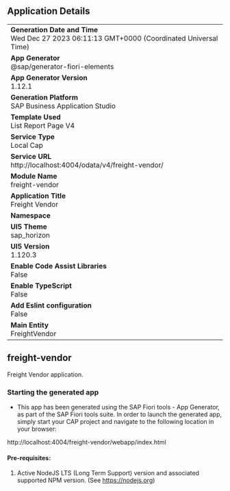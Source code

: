 ## Application Details
|               |
| ------------- |
|**Generation Date and Time**<br>Wed Dec 27 2023 06:11:13 GMT+0000 (Coordinated Universal Time)|
|**App Generator**<br>@sap/generator-fiori-elements|
|**App Generator Version**<br>1.12.1|
|**Generation Platform**<br>SAP Business Application Studio|
|**Template Used**<br>List Report Page V4|
|**Service Type**<br>Local Cap|
|**Service URL**<br>http://localhost:4004/odata/v4/freight-vendor/
|**Module Name**<br>freight-vendor|
|**Application Title**<br>Freight Vendor|
|**Namespace**<br>|
|**UI5 Theme**<br>sap_horizon|
|**UI5 Version**<br>1.120.3|
|**Enable Code Assist Libraries**<br>False|
|**Enable TypeScript**<br>False|
|**Add Eslint configuration**<br>False|
|**Main Entity**<br>FreightVendor|

## freight-vendor

Freight Vendor application.

### Starting the generated app

-   This app has been generated using the SAP Fiori tools - App Generator, as part of the SAP Fiori tools suite.  In order to launch the generated app, simply start your CAP project and navigate to the following location in your browser:

http://localhost:4004/freight-vendor/webapp/index.html

#### Pre-requisites:

1. Active NodeJS LTS (Long Term Support) version and associated supported NPM version.  (See https://nodejs.org)


